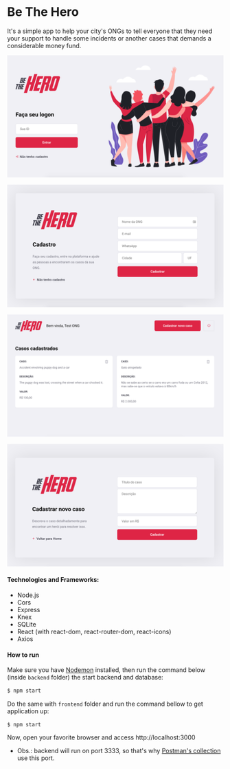 # Be The Hero

It's a simple app to help your city's ONGs to tell everyone that they need your support to handle some incidents or another cases that demands a considerable money fund.

![Logon page](.github/logon.png)

![ONG register page](.github/ong_register.png)

![Incidents page](.github/incidents.png)

![Incident register page](.github/incident_register.png)

#### **Technologies and Frameworks:**
* Node.js
* Cors
* Express
* Knex
* SQLite
* React (with react-dom, react-router-dom, react-icons)
* Axios

#### How to run

Make sure you have [Nodemon](https://www.npmjs.com/package/nodemon) installed, then run the command below (inside `backend` folder) the start backend and database:
```bash
$ npm start
```

Do the same with `frontend` folder and run the command bellow to get application up:
```
$ npm start
```

Now, open your favorite browser and access http://localhost:3000

* Obs.: backend will run on port 3333, so that's why [Postman's collection](postman_collection.json) use this port.
